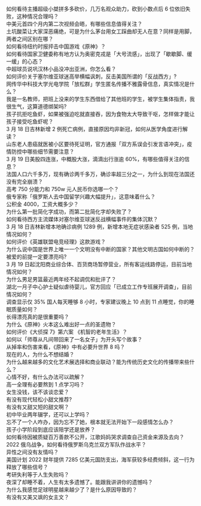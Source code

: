 如何看待主播超级小桀拼多多砍价，几万名观众助力，砍到小数点后  6 位依旧失败，这种情况合理吗？  
中美元首四个月内第二次视频会晤，有哪些信息值得关注？  
土坑酸菜让大家深恶痛绝，可是为什么茅台用女工踩曲却无人在意？同样是用脚，两者之间区别在哪？  
如何看待纽约时报抨击中国游戏《原神》？  
如何看待国家卫健委称有地方认为奥密克戎是「大号流感」，出现了「歇歇脚、缓一缓」的心态？  
中超球员说巩汉林小品没冲出亚洲，你怎么看？  
如何评价关于塞尔维亚球迷高举横幅讽刺，反击美国所谓的「反战西方」?  
网传华中科技大学光电学院「放松群」学生匿名传播不雅露骨信息，真实情况是什么？  
我是一名教师，把班上没来的学生东西借给了其他班的学生，被学生集体指责，我很生气，这算道德绑架吗?  
孩子抗拒吃鱼虾，如果被强迫吃就直接吞，因为食物太大导致干呕，怎样做才能让孩子接受吃鱼虾呢？  
3 月 18 日吉林新增 2 例死亡病例，直接原因均非新冠，如何从医学角度进行解读？  
山东老人患癌就医被小区要待死证明，官方通报「双方系误会引发言语冲突」，疫情防控中哪些细节需要注意？  
3 月 19 日美股四连涨，中概股大涨，滴滴出行涨逾 60%，有哪些值得关注的信息？  
法国人口六千多万，现有确诊两千多万，确诊率超三分之一，为什么到现在法国还没有完全崩溃？  
高考 750 分能力和 750w 元人民币你选哪一个？  
俄专家称「俄罗斯人去中国留学兴趣大幅提升」，这意味着什么？  
公积金 4000，工资大概多少？  
为什么第一批简化字成功，而第二批简化字却失败了？  
如何看待西方主流媒体对塞尔维亚球迷反战横幅事件的集体沉默？  
3 月 18 日吉林新增本地确诊病例 1289 例，新增本地无症状感染者 525 例，当地情况如何？  
如何评价《英雄联盟电竞经理》这款游戏？  
为什么说中国是世界上唯一一个文明没有中断的国家？其他文明古国如何中断的？  
被爱的前提一定要漂亮吗?  
3 月 19 日起沈阳商业综合体、百货商场暂停营业，所有客运线路停运，目前当地情况如何？  
为什么男足男篮最近两年经不起调侃和批评了？  
湖北一月子中心护士疑似虐待婴儿，官方回应「已成立工作专班展开调查」，目前情况如何？  
调查显示仅 35% 国人每天睡够 8 小时，专家建议晚上 10 点到 11 点睡觉，你的睡眠质量如何？  
长得漂亮真的是很重要吗？  
为什么《原神》火本这么难出好一点的圣遗物？  
如何评价《大侦探 7》第六案 《机智的老年生活》？  
如何以「师尊从凡间带回来了一名女子」为开头写个故事？  
从掉率和伤害来看，《原神》中有必要升世界 8 吗？  
现在的人，为什么不想结婚？  
为什么越来越多的文化艺术展选择和商业联动？能为传统历史文化的传播带来些什么？  
心情不好，有什么办法可以疏解？  
高一全理有必要熬到 1 点学习吗？  
女生没钱，该不该谈恋爱？  
有没有现代轻松小甜文推荐?  
有没有又甜又短的甜文啊？  
初中毕业两年辍学，还可以上学吗？  
忘不了一个人咋办，因为忘不了她，根本就无法开始下一段感情怎么办？  
孩子小学阶段到底应该陪学还是放养？  
如何看待因被质疑百万善款不公开，江歌妈妈哭求调查自己资金来源及去向？  
2022 俄乌战争，如何看待俄罗斯乌克兰双方军队作战水平？  
异性之间没有友情吗？  
美国计划 2022 财年提供 7285 亿美元国防支出，海军获较多经费倾斜，这一行为释放了哪些信号？  
考研失利等于人生失败吗？  
夜深了却睡不着，人生有太多遗憾了。能跟我讲讲你的遗憾吗？  
为什么我感觉足球明星越来越少了？是什么原因导致的？  
有没有又美又飒的女主文？  
